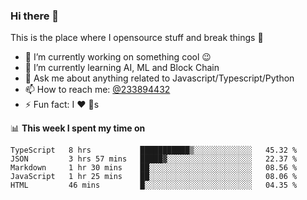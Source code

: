 ### Hi there 👋

<!--
**a233894432/a233894432** is a ✨ _special_ ✨ repository because its `README.md` (this file) appears on your GitHub profile.

Here are some ideas to get you started:

- 🔭 I’m currently working on ...
- 🌱 I’m currently learning ...
- 👯 I’m looking to collaborate on ...
- 🤔 I’m looking for help with ...
- 💬 Ask me about ...
- 📫 How to reach me: ...
- 😄 Pronouns: ...
- ⚡ Fun fact: ...
-->
 
 
This is the place where I opensource stuff and break things :rofl:

- 🔭 I’m currently working on something cool :wink:
- 🌱 I’m currently learning AI, ML and Block Chain
- 💬 Ask me about anything related to Javascript/Typescript/Python
- 📫 How to reach me: [@233894432](https://twitter.com/233894432)
- ⚡ Fun fact: I :heart: :dog:s

📊 **This week I spent my time on**
<!--START_SECTION:waka-->
```text
TypeScript   8 hrs           ███████████▒░░░░░░░░░░░░░   45.32 % 
JSON         3 hrs 57 mins   █████▓░░░░░░░░░░░░░░░░░░░   22.37 % 
Markdown     1 hr 30 mins    ██░░░░░░░░░░░░░░░░░░░░░░░   08.56 % 
JavaScript   1 hr 25 mins    ██░░░░░░░░░░░░░░░░░░░░░░░   08.06 % 
HTML         46 mins         █░░░░░░░░░░░░░░░░░░░░░░░░   04.35 % 
```
<!--END_SECTION:waka-->
